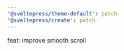 ```yaml
---
'@sveltepress/theme-default': patch
'@sveltepress/create': patch
---
```


feat: improve smooth scroll

